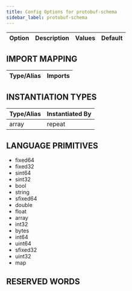 ```yaml
---
title: Config Options for protobuf-schema
sidebar_label: protobuf-schema
---
```


| Option | Description | Values | Default |
| ------ | ----------- | ------ | ------- |

## IMPORT MAPPING

| Type/Alias | Imports |
| ---------- | ------- |


## INSTANTIATION TYPES

| Type/Alias | Instantiated By |
| ---------- | --------------- |
|array|repeat|


## LANGUAGE PRIMITIVES

<ul data-columns="2" style="list-style-type: disc;-webkit-columns:2;-moz-columns:2;columns:2;-moz-column-fill:auto;column-fill:auto"><li>fixed64</li>
<li>fixed32</li>
<li>sint64</li>
<li>sint32</li>
<li>bool</li>
<li>string</li>
<li>sfixed64</li>
<li>double</li>
<li>float</li>
<li>array</li>
<li>int32</li>
<li>bytes</li>
<li>int64</li>
<li>uint64</li>
<li>sfixed32</li>
<li>uint32</li>
<li>map</li>
</ul>

## RESERVED WORDS

<ul data-columns="2" style="list-style-type: disc;-webkit-columns:2;-moz-columns:2;columns:2;-moz-column-fill:auto;column-fill:auto"></ul>

